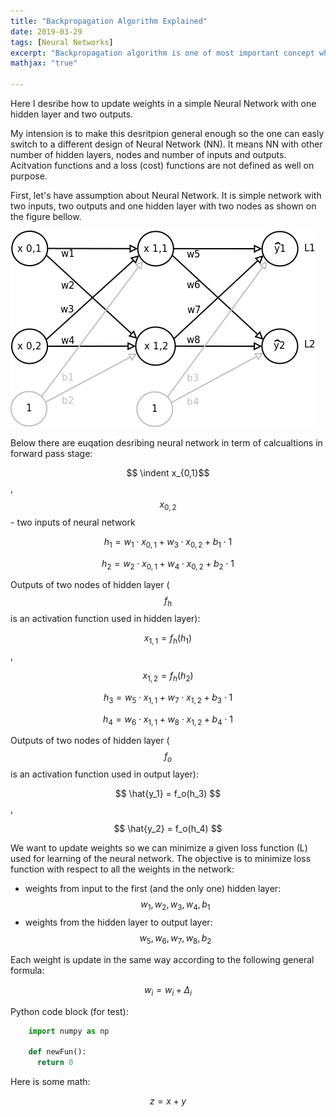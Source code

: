 ```yaml
---
title: "Backpropagation Algorithm Explained"
date: 2019-03-29
tags: [Neural Networks]
excerpt: "Backpropagation algorithm is one of most important concept when talking about training of Neural Networks"
mathjax: "true"

---
```


Here I desribe how to update weights in a simple Neural Network with one hidden layer and two outputs.

My intension is to make this desritpion general enough so the one can easly switch to a different design of Neural Network (NN). It means NN with other number of hidden layers, nodes and number of inputs and outputs. Acitvation functions and a loss (cost) functions are not defined as well on purpose.

First, let's have assumption about Neural Network. It is simple network with two inputs, two outputs and one hidden layer with two nodes as shown on the figure bellow.

![image](/images/Simple_NN_01.png)

Below there are euqation desribing neural network in term of calcualtions in forward pass stage:

$$ \indent x_{0,1}$$, $$x_{0,2} $$ - two inputs of neural network

$$ h_1 = w_1 \cdot x_{0,1} + w_3 \cdot x_{0,2} + b_1 \cdot 1 $$

$$ h_2 = w_2 \cdot x_{0,1} + w_4 \cdot x_{0,2} + b_2 \cdot 1 $$

Outputs of two nodes of hidden layer ($$f_h$$ is an activation function used in hidden layer):

$$ x_{1,1} = f_h(h_1) $$, 

$$ x_{1,2} = f_h(h_2) $$

$$ h_3 = w_5 \cdot x_{1,1} + w_7 \cdot x_{1,2} + b_3 \cdot 1 $$

$$ h_4 = w_6 \cdot x_{1,1} + w_8 \cdot x_{1,2} + b_4 \cdot 1 $$

Outputs of two nodes of hidden layer ($$f_o$$ is an activation function used in output layer):

$$ \hat{y_1} = f_o(h_3) $$, 

$$ \hat{y_2} = f_o(h_4) $$

We want to update weights so we can minimize a given loss function (L) used for learning of the neural network. The objective is to minimize loss function with respect to all the weights in the network:
* weights from input to the first (and the only one) hidden layer: $$  w_1, w_2, w_3, w_4, b_1$$
* weights from the hidden layer to output layer: $$w_5, w_6, w_7, w_8, b_2$$

Each weight is update in the same way according to the following general formula:

$$ w_i = w_i + \Delta_i $$

Python code block (for test):
```python
    import numpy as np

    def newFun():
      return 0
```
Here is some math:

$$z=x+y$$
